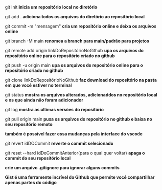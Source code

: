 git init **inicia um repositório local no  diretório**

git add . **adiciona todos os arquivos do diretório ao repositório local**

git commit -m "mensagem" **cria um repositório online e deixa os arquivos online**

git branch -M main **renomea a branch para main/padrão para projetos**

git remote add origin linkDoRepositórioNoGithub **upa os arquivos do repositório online para o repositório criado no github**

git push -u origin main **upa os arquivos do repositório online para o repositório criado no github**

git clone linkDoRepositórioNoGithub **faz download do repositório na pasta em que você estiver no terminal**

git status **mostra os arquivos alterados, adicionaddos no repositório local e os que ainda não foram adicionador**

git log **mostra as ultimas versões do repositório**

git pull origin main **puxa os arquivos do repositório no github e baixa no seu repositório remoto**

**também é possível fazer essa mudanças pela interface do vscode**

git revert idDOCommit **reverte o commit selecionado**

git reset --hard idDoCommitAnterior(para o qual quer voltar) **apaga o commit do seu repositório local**

**crie um arquivo .gitignore para ignorar alguns commits**

**Gist é uma ferramente incrível do Github que permite você compartilhar apenas partes do código**
